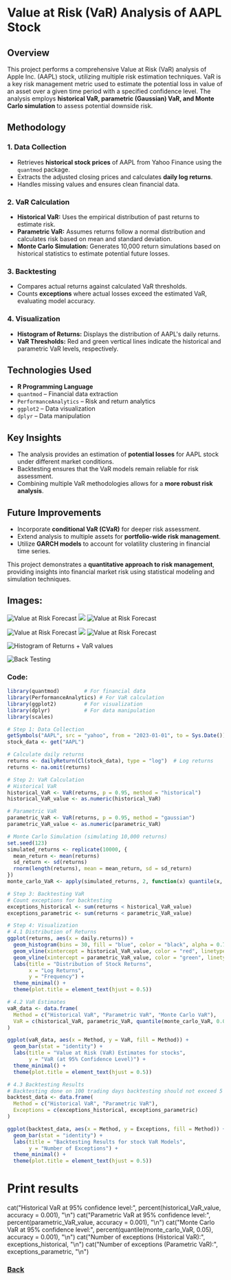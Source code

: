# Value at Risk (VaR) Analysis of AAPL Stock

## Overview
This project performs a comprehensive Value at Risk (VaR) analysis of Apple Inc. (AAPL) stock, utilizing multiple risk estimation techniques. VaR is a key risk management metric used to estimate the potential loss in value of an asset over a given time period with a specified confidence level. The analysis employs **historical VaR, parametric (Gaussian) VaR, and Monte Carlo simulation** to assess potential downside risk.

## Methodology

### 1. Data Collection
- Retrieves **historical stock prices** of AAPL from Yahoo Finance using the `quantmod` package.
- Extracts the adjusted closing prices and calculates **daily log returns**.
- Handles missing values and ensures clean financial data.

### 2. VaR Calculation
- **Historical VaR:** Uses the empirical distribution of past returns to estimate risk.
- **Parametric VaR:** Assumes returns follow a normal distribution and calculates risk based on mean and standard deviation.
- **Monte Carlo Simulation:** Generates 10,000 return simulations based on historical statistics to estimate potential future losses.

### 3. Backtesting
- Compares actual returns against calculated VaR thresholds.
- Counts **exceptions** where actual losses exceed the estimated VaR, evaluating model accuracy.

### 4. Visualization
- **Histogram of Returns:** Displays the distribution of AAPL's daily returns.
- **VaR Thresholds:** Red and green vertical lines indicate the historical and parametric VaR levels, respectively.

## Technologies Used
- **R Programming Language**
- `quantmod` – Financial data extraction
- `PerformanceAnalytics` – Risk and return analytics
- `ggplot2` – Data visualization
- `dplyr` – Data manipulation

## Key Insights
- The analysis provides an estimation of **potential losses** for AAPL stock under different market conditions.
- Backtesting ensures that the VaR models remain reliable for risk assessment.
- Combining multiple VaR methodologies allows for a **more robust risk analysis**.

## Future Improvements
- Incorporate **conditional VaR (CVaR)** for deeper risk assessment.
- Extend analysis to multiple assets for **portfolio-wide risk management**.
- Utilize **GARCH models** to account for volatility clustering in financial time series.

This project demonstrates a **quantitative approach to risk management**, providing insights into financial market risk using statistical modeling and simulation techniques.

## Images:

![Value at Risk Forecast](assets/Rplot01.png)
<img src="assets/Rplot01.png"> 
![Value at Risk Forecast](https://raw.githubusercontent.com/ondrej-dusa/Portfolio/main/assets/Rplot01.png)


![Value at Risk Forecast](assets/LinkedIN.jpg)
<img src="assets/LinkedIN.jpg"> 
![Value at Risk Forecast](https://raw.githubusercontent.com/ondrej-dusa/Portfolio/main/assets/LinkedIN.jpg)

![Histogram of Returns + VaR values](/assets/Rplot02.png)

![Back Testing](/assets/Rplot.png)


### Code:
```r
library(quantmod)        # For financial data
library(PerformanceAnalytics) # For VaR calculation
library(ggplot2)         # For visualization
library(dplyr)           # For data manipulation
library(scales)

# Step 1: Data Collection
getSymbols("AAPL", src = "yahoo", from = "2023-01-01", to = Sys.Date())
stock_data <- get("AAPL")

# Calculate daily returns
returns <- dailyReturn(Cl(stock_data), type = "log")  # Log returns
returns <- na.omit(returns)

# Step 2: VaR Calculation
# Historical VaR
historical_VaR <- VaR(returns, p = 0.95, method = "historical")
historical_VaR_value <- as.numeric(historical_VaR)

# Parametric VaR
parametric_VaR <- VaR(returns, p = 0.95, method = "gaussian")
parametric_VaR_value <- as.numeric(parametric_VaR)

# Monte Carlo Simulation (simulating 10,000 returns)
set.seed(123)
simulated_returns <- replicate(10000, {
  mean_return <- mean(returns)
  sd_return <- sd(returns)
  rnorm(length(returns), mean = mean_return, sd = sd_return)
})
monte_carlo_VaR <- apply(simulated_returns, 2, function(x) quantile(x, 0.05))

# Step 3: Backtesting VaR
# Count exceptions for backtesting
exceptions_historical <- sum(returns < historical_VaR_value)
exceptions_parametric <- sum(returns < parametric_VaR_value)

# Step 4: Visualization
# 4.1 Distribution of Returns
ggplot(returns, aes(x = daily.returns)) +
  geom_histogram(bins = 30, fill = "blue", color = "black", alpha = 0.7) +
  geom_vline(xintercept = historical_VaR_value, color = "red", linetype = "dashed") +
  geom_vline(xintercept = parametric_VaR_value, color = "green", linetype = "dashed") +
  labs(title = "Distribution of Stock Returns",
       x = "Log Returns",
       y = "Frequency") +
  theme_minimal() +
  theme(plot.title = element_text(hjust = 0.5))

# 4.2 VaR Estimates
vaR_data <- data.frame(
  Method = c("Historical VaR", "Parametric VaR", "Monte Carlo VaR"),
  VaR = c(historical_VaR, parametric_VaR, quantile(monte_carlo_VaR, 0.05))
)

ggplot(vaR_data, aes(x = Method, y = VaR, fill = Method)) +
  geom_bar(stat = "identity") +
  labs(title = "Value at Risk (VaR) Estimates for stocks",
       y = "VaR (at 95% Confidence Level)") +
  theme_minimal() +
  theme(plot.title = element_text(hjust = 0.5))

# 4.3 Backtesting Results
# Backtesting done on 100 trading days backtesting should not exceed 5
backtest_data <- data.frame(
  Method = c("Historical VaR", "Parametric VaR"),
  Exceptions = c(exceptions_historical, exceptions_parametric)
)

ggplot(backtest_data, aes(x = Method, y = Exceptions, fill = Method)) +
  geom_bar(stat = "identity") +
  labs(title = "Backtesting Results for stock VaR Models",
       y = "Number of Exceptions") +
  theme_minimal() +
  theme(plot.title = element_text(hjust = 0.5))
```

# Print results
cat("Historical VaR at 95% confidence level:", percent(historical_VaR_value, accuracy = 0.001), "\n")
cat("Parametric VaR at 95% confidence level:", percent(parametric_VaR_value, accuracy = 0.001), "\n")
cat("Monte Carlo VaR at 95% confidence level:", percent(quantile(monte_carlo_VaR, 0.05), accuracy = 0.001), "\n")
cat("Number of exceptions (Historical VaR):", exceptions_historical, "\n")
cat("Number of exceptions (Parametric VaR):", exceptions_parametric, "\n")


### [Back](./Projects.md)
